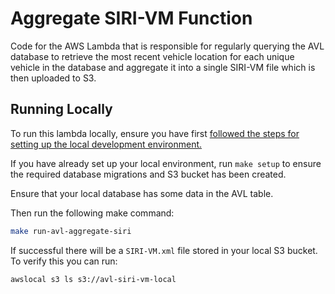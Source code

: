 # Aggregate SIRI-VM Function

Code for the AWS Lambda that is responsible for regularly querying the AVL database to retrieve the most recent vehicle 
location for each unique vehicle in the database and aggregate it into a single SIRI-VM file which is then uploaded to 
S3.

## Running Locally

To run this lambda locally, ensure you have first [followed the steps for setting up the local development environment.](../../../README.md)

If you have already set up your local environment, run `make setup` to ensure the required database migrations and S3 bucket has been created.

Ensure that your local database has some data in the AVL table.

Then run the following make command:

```bash
make run-avl-aggregate-siri
```
If successful there will be a `SIRI-VM.xml` file stored in your local S3 bucket. To verify this you can run:
```bash
awslocal s3 ls s3://avl-siri-vm-local
```

